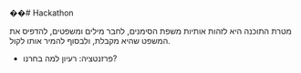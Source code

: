 ��#   H a c k a t h o n 
 

מטרת התוכנה היא לזהות אותיות משפת הסימנים, לחבר מילים ומשפטים, להדפיס את המשפט שהיא מקבלת, ולבסוף להמיר אותו לקול.
- פרזנטציה:
  רעיון
  למה בחרנו?
  
  
